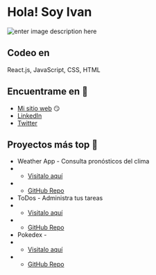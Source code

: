 # Hola! Soy Ivan
![enter image description here](https://objects.ivant.dev/public/images/banner.png)

## Codeo en

React.js, JavaScript, CSS, HTML
## Encuentrame en 🔗
- [Mi sitio web](https://ivant.dev/) 😏
- [LinkedIn](https://co.linkedin.com/in/nelson-ivan-castellanos-35287b218)
- [Twitter](https://twitter.com/ivantdev)
## Proyectos más top 🌟
-	Weather App - Consulta pronósticos del clima
-	- [Visitalo aquí](https://projects.ivant.dev/weather/)
- - [GitHub Repo](https://github.com/ivantdev/weather-app)
-	ToDos - Administra tus tareas
-	- [Visitalo aquí](https://projects.ivant.dev/todos/)
- - [GitHub Repo](https://github.com/ivantdev/todo-app)
-	Pokedex - 
-	- [Visitalo aquí](https://projects.ivant.dev/pokedex/)
- - [GitHub Repo](https://github.com/ivantdev/pokedex)

